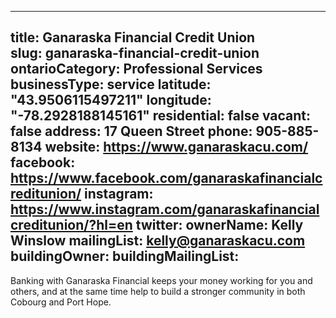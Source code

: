 
---
title: Ganaraska Financial Credit Union  
slug: ganaraska-financial-credit-union
ontarioCategory: Professional Services
businessType: service
latitude: "43.9506115497211"
longitude: "-78.2928188145161"
residential: false
vacant: false
address: 17 Queen Street
phone: 905-885-8134
website: https://www.ganaraskacu.com/
facebook: https://www.facebook.com/ganaraskafinancialcreditunion/
instagram: https://www.instagram.com/ganaraskafinancialcreditunion/?hl=en
twitter: 
ownerName: Kelly Winslow
mailingList: kelly@ganaraskacu.com
buildingOwner: 
buildingMailingList: 
---
Banking with Ganaraska Financial keeps your money working for you and others, and at the same time help to build a stronger community in both Cobourg and Port Hope.
